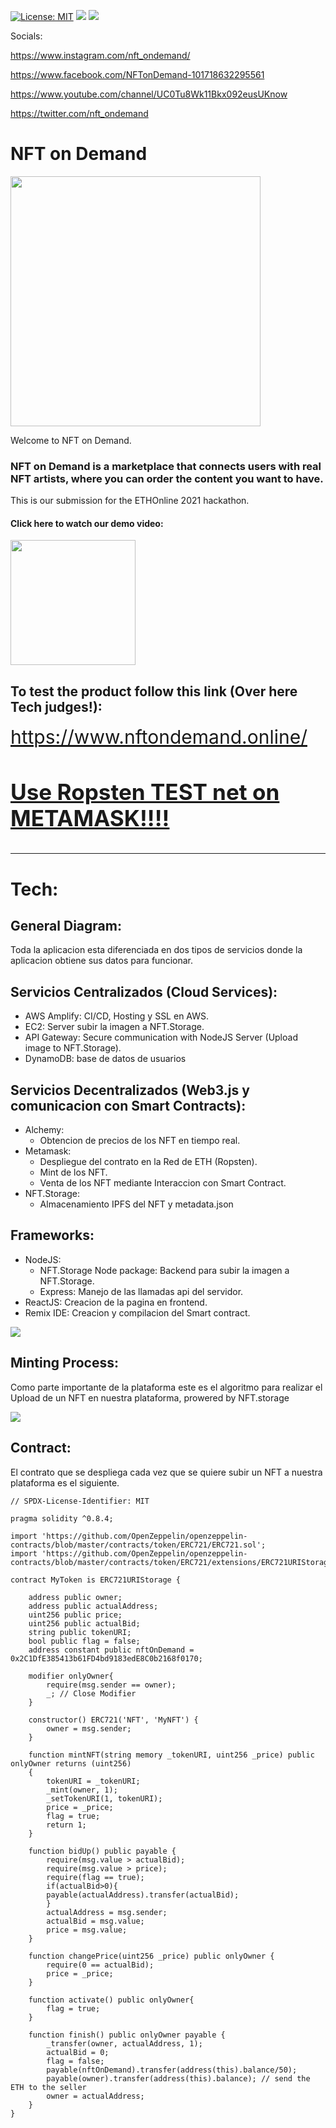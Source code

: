 [![License: MIT](https://img.shields.io/badge/License-MIT-yellow.svg)](https://opensource.org/licenses/MIT) [<img src="https://img.shields.io/badge/View-Website-blue">](https://main.d3cj520d113l13.amplifyapp.com/) [<img src="https://img.shields.io/badge/View-Video-red">](https://www.youtube.com/watch?v=gZgIMtrvhg0)

Socials:

https://www.instagram.com/nft_ondemand/

https://www.facebook.com/NFTonDemand-101718632295561

https://www.youtube.com/channel/UC0Tu8Wk11Bkx092eusUKnow

https://twitter.com/nft_ondemand


# NFT on Demand

<img src="https://i.ibb.co/4mvnbNH/on5.png" width="400">
 
Welcome to NFT on Demand.

### NFT on Demand is a marketplace that connects users with real NFT artists, where you can order the content you want to have.

This is our submission for the ETHOnline 2021 hackathon.

#### Click here to watch our demo video:

[<img src="https://raw.githubusercontent.com/altaga/SCUP-WWAC/master/Images/click-here-button.png" width=200>](https://www.youtube.com/watch?v=gZgIMtrvhg0)

## To test the product follow this link (Over here Tech judges!):
<a href="https://www.nftondemand.online/" target="_blank" style="font-size:30px;">
https://www.nftondemand.online/
	
### Use Ropsten TEST net on METAMASK!!!!
</a>
<hr>

# Tech:

## General Diagram:
Toda la aplicacion esta diferenciada en dos tipos de servicios donde la aplicacion obtiene sus datos para funcionar.

## Servicios Centralizados (Cloud Services):

- AWS Amplify: CI/CD, Hosting y SSL en AWS.
- EC2: Server subir la imagen a NFT.Storage.
- API Gateway: Secure communication with NodeJS Server (Upload image to NFT.Storage).
- DynamoDB: base de datos de usuarios

## Servicios Decentralizados (Web3.js y comunicacion con Smart Contracts):

- Alchemy:
	- Obtencion de precios de los NFT en tiempo real. 
- Metamask:
	- Despliegue del contrato en la Red de ETH (Ropsten).
	- Mint de los NFT.
	- Venta de los NFT mediante Interaccion con Smart Contract. 
- NFT.Storage:
 	- Almacenamiento IPFS del NFT y metadata.json

## Frameworks:

- NodeJS: 
	- NFT.Storage Node package: Backend para subir la imagen a NFT.Storage.
	- Express: Manejo de las llamadas api del servidor.
- ReactJS: Creacion de la pagina en frontend.
- Remix IDE: Creacion y compilacion del Smart contract.

<img src="./Images/diagram.png">

## Minting Process:

Como parte importante de la plataforma este es el algoritmo para realizar el Upload de un NFT en nuestra plataforma, prowered by NFT.storage

<img src="./Images/diagram2.png">

## Contract:

El contrato que se despliega cada vez que se quiere subir un NFT a nuestra plataforma es el siguiente.

    // SPDX-License-Identifier: MIT

    pragma solidity ^0.8.4;

    import 'https://github.com/OpenZeppelin/openzeppelin-contracts/blob/master/contracts/token/ERC721/ERC721.sol';
    import 'https://github.com/OpenZeppelin/openzeppelin-contracts/blob/master/contracts/token/ERC721/extensions/ERC721URIStorage.sol';

    contract MyToken is ERC721URIStorage {
        
        address public owner;
        address public actualAddress;
        uint256 public price;
        uint256 public actualBid;
        string public tokenURI;
        bool public flag = false;
        address constant public nftOnDemand = 0x2C1DfE385413b61FD4bd9183edE8C0b2168f0170;
        
        modifier onlyOwner{
            require(msg.sender == owner);
            _; // Close Modifier
        }
        
        constructor() ERC721('NFT', 'MyNFT') {
            owner = msg.sender;
        }
        
        function mintNFT(string memory _tokenURI, uint256 _price) public onlyOwner returns (uint256)
        {
            tokenURI = _tokenURI;
            _mint(owner, 1);
            _setTokenURI(1, tokenURI);
            price = _price;
            flag = true;
            return 1;
        }
        
        function bidUp() public payable {
            require(msg.value > actualBid);
            require(msg.value > price);
            require(flag == true);
            if(actualBid>0){
            payable(actualAddress).transfer(actualBid);  
            }
            actualAddress = msg.sender;
            actualBid = msg.value;
            price = msg.value;
        }
        
        function changePrice(uint256 _price) public onlyOwner {
            require(0 == actualBid);
            price = _price;
        }
        
        function activate() public onlyOwner{
            flag = true;
        }
        
        function finish() public onlyOwner payable {
            _transfer(owner, actualAddress, 1);
            actualBid = 0;
            flag = false;
            payable(nftOnDemand).transfer(address(this).balance/50);
            payable(owner).transfer(address(this).balance); // send the ETH to the seller
            owner = actualAddress;
        }
    }
